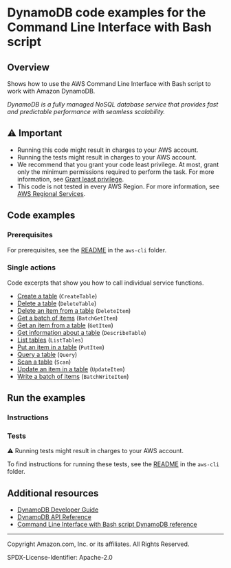 <!--Generated by WRITEME on 2023-09-01 16:43:06.681886 (UTC)-->
# DynamoDB code examples for the Command Line Interface with Bash script

## Overview

Shows how to use the AWS Command Line Interface with Bash script to work with Amazon DynamoDB.

<!--custom.overview.start-->
<!--custom.overview.end-->

*DynamoDB is a fully managed NoSQL database service that provides fast and predictable performance with seamless scalability.*

## ⚠ Important

* Running this code might result in charges to your AWS account.
* Running the tests might result in charges to your AWS account.
* We recommend that you grant your code least privilege. At most, grant only the minimum permissions required to perform the task. For more information, see [Grant least privilege](https://docs.aws.amazon.com/IAM/latest/UserGuide/best-practices.html#grant-least-privilege).
* This code is not tested in every AWS Region. For more information, see [AWS Regional Services](https://aws.amazon.com/about-aws/global-infrastructure/regional-product-services).

<!--custom.important.start-->
<!--custom.important.end-->

## Code examples

### Prerequisites

For prerequisites, see the [README](../../README.md#Prerequisites) in the `aws-cli` folder.


<!--custom.prerequisites.start-->
<!--custom.prerequisites.end-->

### Single actions

Code excerpts that show you how to call individual service functions.

* [Create a table](dynamodb_operations.sh#L22) (`CreateTable`)
* [Delete a table](dynamodb_operations.sh#L939) (`DeleteTable`)
* [Delete an item from a table](dynamodb_operations.sh#L478) (`DeleteItem`)
* [Get a batch of items](dynamodb_operations.sh#L843) (`BatchGetItem`)
* [Get an item from a table](dynamodb_operations.sh#L382) (`GetItem`)
* [Get information about a table](dynamodb_operations.sh#L126) (`DescribeTable`)
* [List tables](dynamodb_operations.sh#L910) (`ListTables`)
* [Put an item in a table](dynamodb_operations.sh#L281) (`PutItem`)
* [Query a table](dynamodb_operations.sh#L557) (`Query`)
* [Scan a table](dynamodb_operations.sh#L665) (`Scan`)
* [Update an item in a table](dynamodb_operations.sh#L283) (`UpdateItem`)
* [Write a batch of items](dynamodb_operations.sh#L773) (`BatchWriteItem`)

## Run the examples

### Instructions


<!--custom.instructions.start-->
<!--custom.instructions.end-->



### Tests

⚠ Running tests might result in charges to your AWS account.


To find instructions for running these tests, see the [README](../../README.md#Tests)
in the `aws-cli` folder.



<!--custom.tests.start-->
<!--custom.tests.end-->

## Additional resources

* [DynamoDB Developer Guide](https://docs.aws.amazon.com/amazondynamodb/latest/developerguide/Introduction.html)
* [DynamoDB API Reference](https://docs.aws.amazon.com/amazondynamodb/latest/APIReference/Welcome.html)
* [Command Line Interface with Bash script DynamoDB reference](https://awscli.amazonaws.com/v2/documentation/api/latest/reference/dynamodb/index.html)

<!--custom.resources.start-->
<!--custom.resources.end-->

---

Copyright Amazon.com, Inc. or its affiliates. All Rights Reserved.

SPDX-License-Identifier: Apache-2.0